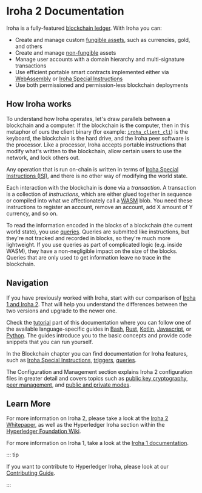 # Iroha 2 Documentation

Iroha is a fully-featured [blockchain ledger](guide/glossary.md#blockchain-ledgers). With Iroha you can:

- Create and manage custom [fungible assets](guide/glossary.md#fungible-assets), such as currencies, gold, and
  others
- Create and manage [non-fungible](guide/glossary.md#non-fungible-assets) assets
- Manage user accounts with a domain hierarchy and multi-signature
  transactions
- Use efficient portable smart contracts implemented either via [WebAssembly](guide/blockchain/wasm.md)
  or [Iroha Special Instructions](guide/blockchain/instructions.md)
- Use both permissioned and permission-less blockchain deployments

## How Iroha works

To understand how Iroha operates, let's draw parallels between a blockchain
and a computer. If the blockchain is the computer, then in this metaphor of
ours the client binary (for example: [`iroha_client_cli`](guide/bash.md)) is the keyboard,
the blockchain is the hard drive, and the Iroha peer software is the
processor. Like a processor, Iroha accepts portable instructions that
modify what's written to the blockchain, allow certain users to use the
network, and lock others out.

Any operation that is run on-chain is written in terms of
[Iroha Special Instructions (ISI)](guide/blockchain/instructions.md), and
there is no other way of modifying the world state.

Each interaction with the blockchain is done via a _transaction_. A
transaction is a collection of _instructions_, which are either glued
together in sequence or compiled into what we affectionately call a
[WASM](guide/blockchain/wasm.md) blob. You need these instructions to
register an account, remove an account, add X amount of Y currency, and so
on.

To read the information encoded in the blocks of a blockchain (the current
world state), you use [queries](guide/blockchain/queries.md). Queries are
submitted like instructions, but they're not tracked and recorded in
blocks, so they're much more lightweight. If you use queries as part of
complicated logic (e.g. inside WASM), they have a non-negligible impact on
the size of the blocks. Queries that are only used to get information leave
no trace in the blockchain.

## Navigation

If you have previously worked with Iroha, start with our comparison of
[Iroha 1 and Iroha 2](guide/iroha-2.md). That will help you understand
the differences between the two versions and upgrade to the newer one.

Check the [tutorial](guide/intro.md) part of this documentation where you
can follow one of the available language-specific guides in [Bash](guide/bash.md), [Rust](guide/rust.md),
[Kotlin](guide/kotlin-java.md), [Javascript](guide/javascript.md), or [Python](guide/python.md). The guides introduce you to the basic
concepts and provide code snippets that you can run yourself.

In the Blockchain chapter you can find documentation for Iroha features,
such as [Iroha Special Instructions](guide/blockchain/instructions.md),
[triggers](guide/blockchain/triggers.md),
[queries](guide/blockchain/queries.md).

The Configuration and Management section explains Iroha 2 configuration
files in greater detail and covers topics such as
[public key cryptography](guide/configure/keys.md),
[peer management](guide/configure/peer-management.md), and
[public and private modes](guide/configure/modes.md).

## Learn More

For more information on Iroha 2, please take a look at the
[Iroha 2 Whitepaper](https://github.com/hyperledger/iroha/blob/iroha2/docs/source/iroha_2_whitepaper.md),
as well as the Hyperledger Iroha section within the
[Hyperledger Foundation Wiki](https://wiki.hyperledger.org/display/iroha).

For more information on Iroha 1, take a look at the
[Iroha 1 documentation](https://iroha.readthedocs.io/en/develop/index.html).

::: tip

If you want to contribute to Hyperledger Iroha, please look at our
[Contributing Guide](https://github.com/hyperledger/iroha/blob/iroha2-dev/CONTRIBUTING.md).

:::
